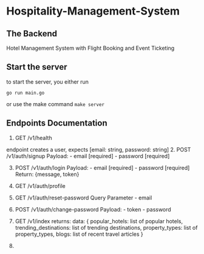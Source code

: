 # Hospitality-Management-System
## The Backend
Hotel Management System with Flight Booking and Event Ticketing

## Start the server
to start the server, you either run
```
go run main.go
```
or use the make command
``` make server ```

## Endpoints Documentation

<!-- this endpoint checks if the server is running fine -->
1. GET /v1/health

endpoint creates a user, expects [email: string, password: string]
2. POST /v1/auth/signup
    Payload:
        - email     [required]
        - password  [required]

3. POST /v1/auth/login
    Payload:
        - email     [required]
        - password  [required]
    Return:
        {message, token}

<!-- IGNORE THIS -->
4. GET /v1/auth/profile
<!-- IT'S JUST FOR TESTING PURPOSES -->

<!-- this endpoint sends a reset token to the supplied email, token expires in 1hr -->
5. GET /v1/auth/reset-password
    Query Parameter
        - email

<!-- endpoint changes password to the newly supplied password, provided the token is valid -->
6. POST /v1/auth/change-password
    Payload:
        - token
        - password

<!-- this gets the data required for the home page -->
7. GET /v1/index
    returns:
        data: {
			popular_hotels: list of popular hotels,
			trending_destinations: list of trending destinations,
			property_types:  list of property_types,
			blogs: list of recent travel articles
		}

8. 